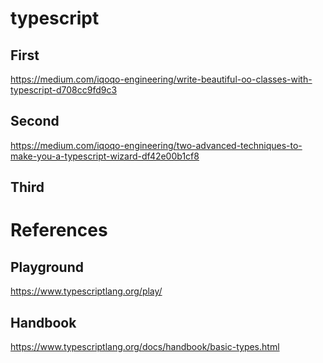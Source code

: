 # typescript
## First
https://medium.com/iqoqo-engineering/write-beautiful-oo-classes-with-typescript-d708cc9fd9c3

## Second
https://medium.com/iqoqo-engineering/two-advanced-techniques-to-make-you-a-typescript-wizard-df42e00b1cf8

## Third

# References
## Playground
https://www.typescriptlang.org/play/

## Handbook
https://www.typescriptlang.org/docs/handbook/basic-types.html
